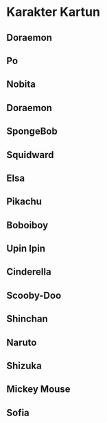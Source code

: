 # Karakter Kartun
## Doraemon
## Po
## Nobita
## Doraemon
## SpongeBob
## Squidward
## Elsa
## Pikachu
## Boboiboy
## Upin Ipin
## Cinderella
## Scooby-Doo
## Shinchan
## Naruto
## Shizuka
## Mickey Mouse
## Sofia